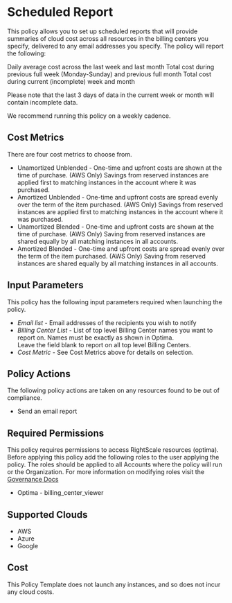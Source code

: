 # Scheduled Report

This policy allows you to set up scheduled reports that will provide summaries of cloud cost across all resources in the billing centers you specify, delivered to any email addresses you specify. The policy will report the following:

Daily average cost across the last week and last month
Total cost during previous full week (Monday-Sunday) and previous full month
Total cost during current (incomplete) week and month

Please note that the last 3 days of data in the current week or month will contain incomplete data.

We recommend running this policy on a weekly cadence.

## Cost Metrics

There are four cost metrics to choose from.

- Unamortized Unblended - One-time and upfront costs are shown at the time of purchase. (AWS Only) Savings from reserved instances are applied first to matching instances in the account where it was purchased.
- Amortized Unblended - One-time and upfront costs are spread evenly over the term of the item purchased. (AWS Only) Savings from reserved instances are applied first to matching instances in the account where it was purchased.
- Unamortized Blended - One-time and upfront costs are shown at the time of purchase. (AWS Only) Saving from reserved instances are shared equally by all matching instances in all accounts.
- Amortized Blended - One-time and upfront costs are spread evenly over the term of the item purchased. (AWS Only) Saving from reserved instances are shared equally by all matching instances in all accounts.

## Input Parameters

This policy has the following input parameters required when launching the policy.

- *Email list* - Email addresses of the recipients you wish to notify
- *Billing Center List* - List of top level Billing Center names you want to report on.  Names must be exactly as shown in Optima.  
Leave the field blank to report on all top level Billing Centers.
- *Cost Metric* -  See Cost Metrics above for details on selection.

## Policy Actions

The following policy actions are taken on any resources found to be out of compliance.

- Send an email report

## Required Permissions

This policy requires permissions to access RightScale resources (optima).  Before applying this policy add the following roles to the user applying the policy.  The roles should be applied to all Accounts where the policy will run or the Organization. For more information on modifying roles visit the [Governance Docs](https://docs.rightscale.com/cm/ref/user_roles.html)

- Optima - billing_center_viewer

## Supported Clouds

- AWS
- Azure
- Google

## Cost

This Policy Template does not launch any instances, and so does not incur any cloud costs.
